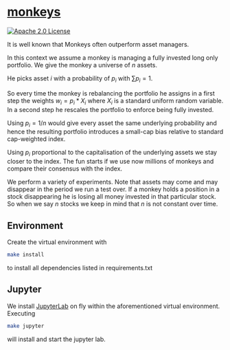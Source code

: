 # [monkeys](https://tschm.github.io/monkeys/book)

[![Apache 2.0 License](https://img.shields.io/badge/License-APACHEv2-brightgreen.svg)](https://github.com/tschm/monkeys/blob/main/LICENSE)

It is well known that Monkeys often outperform asset managers.

In this context we assume a monkey is managing a fully invested long only portfolio. 
We give the monkey a universe of $n$ assets. 

He picks asset $i$ with a probability of $p_i$
with $\sum p_i = 1$.

So every time the monkey is rebalancing the portfolio he assigns in 
a first step the weights $w_i = p_i * X_i$ where $X_i$ is a standard uniform 
random variable. In a second step he rescales the portfolio to enforce being fully invested.

Using $p_i=1/n$ would give every asset the same underlying probability
and hence the resulting portfolio introduces a small-cap bias relative
to standard cap-weighted index.

Using $p_i$ proportional to the capitalisation of the underlying assets 
we stay closer to the index. The fun starts if we use now millions of monkeys
and compare their consensus with the index.

We perform a variety of experiments. Note that assets may come and may disappear
in the period we run a test over. If a monkey holds a position in a stock
disappearing he is losing all money invested in that particular stock.
So when we say $n$ stocks we keep in mind that $n$ is not constant over time.





## Environment

Create the virtual environment with

```bash
make install
```

to install all dependencies listed in requirements.txt

## Jupyter

We install [JupyterLab](https://jupyter.org) on fly within the aforementioned
virtual environment. Executing

```bash
make jupyter
```

will install and start the jupyter lab.
